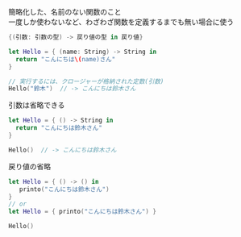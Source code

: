 簡略化した、名前のない関数のこと<br>
一度しか使わないなど、わざわざ関数を定義するまでも無い場合に使う
``` swift
{(引数: 引数の型) -> 戻り値の型 in 戻り値}

let Hello = { (name: String) -> String in
  return "こんにちは\(name)さん"
}

// 実行するには、クロージャーが格納された定数(引数)
Hello("鈴木")  // -> こんにちは鈴木さん
```

引数は省略できる
``` swift
let Hello = { () -> String in
  return "こんにちは鈴木さん"
}

Hello()  // -> こんにちは鈴木さん
```

戻り値の省略
``` swift
let Hello = { () -> () in
   printo("こんにちは鈴木さん")
}
// or
let Hello = { printo("こんにちは鈴木さん") }

Hello()
```
